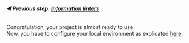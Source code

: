 ######  **◀️ Previous step: [Information linters](./07-information-linters.md)**

Congratulation, your project is almost ready to use.<br>
Now, you have to configure your local environment as explicated [here](../install-local-environment.md).
